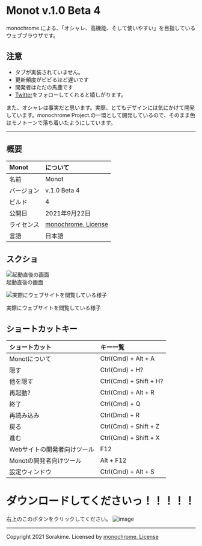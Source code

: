 # Monot v.1.0 Beta 4
monochrome.による、「オシャレ、高機能、そして使いやすい」を目指しているウェブブラウザです。

## 注意
- タブが実装されていません。
- 更新頻度がビビるほど遅いです
- 開発者はただの馬鹿です
- [Twitter](https://twitter.com/Sorakime_)をフォローしてくれると嬉しがります。

また、オシャレは事実だと思います。実際、とてもデザインには気にかけて開発しています。monochrome Project.の一環として開発しているので、そのまま色はモノトーンで落ち着いたようにしています。

---

## 概要
|Monot|について|
|:--|:--|
|名前|Monot|
|バージョン|v.1.0 Beta 4|
|ビルド|4|
|公開日|2021年9月22日|
|ライセンス|[monochrome. License](https://sorakime.github.io/source/license.txt)|
|言語|日本語|

## スクショ
![起動直後の画面](https://user-images.githubusercontent.com/69241694/134348138-3920bfbe-fa3b-46c3-ba9b-88815e56f8bc.png)<br>
起動直後の画面

![実際にウェブサイトを閲覧している様子](https://user-images.githubusercontent.com/69241694/134348222-ecc71e4b-e493-4f7b-b6a5-cc451822f537.png)<br>

実際にウェブサイトを閲覧している様子



## ショートカットキー
|ショートカット|キー一覧|
|:--|:--|
|Monotについて|Ctrl(Cmd) + Alt + A|
|隠す|Ctrl(Cmd) + H?|
|他を隠す|Ctrl(Cmd) + Shift + H?|
|再起動?|Ctrl(Cmd) + Alt + R|
|終了|Ctrl(Cmd) + Q|
|再読み込み|Ctrl(Dmd) + R|
|戻る|Ctrl(Cmd) + Shift + Z|
|進む|Ctrl(Cmd) + Shift + X|
|Webサイトの開発者向けツール|F12|
|Monotの開発者向けツール|Alt + F12|
|設定ウィンドウ|Ctrl(Cmd) + Alt + S|


# ダウンロードしてくださいっ！！！！！
右上のこのボタンをクリックしてください。
![image](https://user-images.githubusercontent.com/69241694/132985506-fa49c272-6032-4349-bad9-e97a068aa8fe.png)


---
Copyright 2021 Sorakime.
Licensed by [monochrome. License](https://sorakime.github.io/mncr/license?v=1.1.1)
